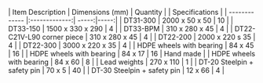 | Item Description        | Dimensions (mm)           | Quantity  |     | Specifications  |
| ------------- |:-------------:| -----:|-----:|
| DT31-300      | 2000 x 50 x 50 | 10 |
| DT33-150      | 1500 x 330 x 290      |   4 |
| DT33-BPM | 310 x 280 x 45      |    4 |
| DT22-C21V-L90 corner piece      | 310 x 280 x 45 | 4 |
| DT22-200      | 2000 x 220 s 35      |   4 |
| DT22-300 | 3000 x 220 x 35      |    4 |
| HDPE wheels with bearing     | 84 x 45 | 16 |
| HDPE wheels with bearing      | 84 x 17      |   16 |  Hand made |
| HDPE wheels with bearing | 84 x 60      |    8 |
| Lead weights      | 270 x 110 | 1 |
| DT-20 Steelpin + safety pin      | 70 x 5      |   40 |
| DT-30 Steelpin + safety pin | 12 x 66     |    4 |
